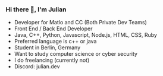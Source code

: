 ### Hi there 👋, I'm Julian

- Developer for Matlo and CC (Both Private Dev Teams)
- Front End / Back End Developer
- Java, C++, Python, Javascript, Node.js, HTML, CSS, Ruby
- Preferred language is c++ or java
- Student in Berlin, Germany
- Want to study computer science or cyber security
- I do freelancing (currently not)
- Discord: julian.dev
